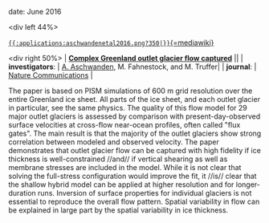 date: June 2016

\<div left 44%\>

[`{{:applications:aschwandenetal2016.png?350|}}`{=mediawiki}](http://dx.doi.org/10.1038/ncomms10524)


\<div right 50%\> \| **[Complex Greenland outlet glacier flow
captured](http://dx.doi.org/10.1038/ncomms10524)** \|\| \|
**investigators**: \| [A.
Aschwanden](http://glaciers.gi.alaska.edu/people/aschwanden),
M. Fahnestock, and M. Truffer\| \| **journal**: \| [Nature
Communications](http://www.nature.com/ncomms/) \|

The paper is based on PISM simulations of 600 m grid resolution over the
entire Greenland ice sheet. All parts of the ice sheet, and each outlet
glacier in particular, see the same physics. The quality of this flow
model for 29 major outlet glaciers is assessed by comparison with
present-day-observed surface velocities at cross-flow near-ocean
profiles, often called \"flux gates\". The main result is that the
majority of the outlet glaciers show strong correlation between modeled
and observed velocity. The paper demonstrates that outlet glacier flow
can be captured with high fidelity if ice thickness is well-constrained
//and// if vertical shearing as well as membrane stresses are included
in the model. While it is not clear that solving the full-stress
configuration would improve the fit, it //is// clear that the shallow
hybrid model can be applied at higher resolution and for longer-duration
runs. Inversion of surface properties for individual glaciers is not
essential to reproduce the overall flow pattern. Spatial variability in
flow can be explained in large part by the spatial variability in ice
thickness.



